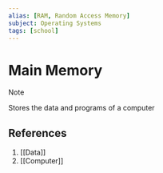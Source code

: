 ```yaml
---
alias: [RAM, Random Access Memory]
subject: Operating Systems
tags: [school]
---
```

# Main Memory

>[!note]
> Stores the data and programs of a computer

## References
1. [[Data]]
2. [[Computer]]